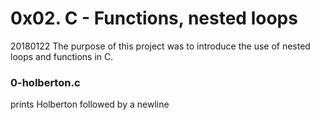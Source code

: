 # 0x02. C - Functions, nested loops

20180122
The purpose of this project was to introduce the use of nested loops and functions in C.

### 0-holberton.c
prints Holberton followed by a newline
